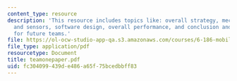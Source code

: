 ```yaml
---
content_type: resource
description: 'This resource includes topics like: overall strategy, mechanical design
  and sensors, software design, overall performance, and conclusion and suggestion
  for future teams.'
file: https://ol-ocw-studio-app-qa.s3.amazonaws.com/courses/6-186-mobile-autonomous-systems-laboratory-january-iap-2005/fc304099439de486a65f75bcedbbff83_teamonepaper.pdf
file_type: application/pdf
resourcetype: Document
title: teamonepaper.pdf
uid: fc304099-439d-e486-a65f-75bcedbbff83
---
```

